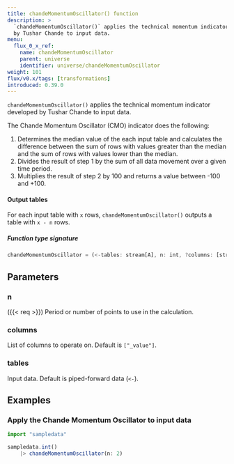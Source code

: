 ```yaml
---
title: chandeMomentumOscillator() function
description: >
  `chandeMomentumOscillator()` applies the technical momentum indicator developed
  by Tushar Chande to input data.
menu:
  flux_0_x_ref:
    name: chandeMomentumOscillator
    parent: universe
    identifier: universe/chandeMomentumOscillator
weight: 101
flux/v0.x/tags: [transformations]
introduced: 0.39.0
---
```


<!------------------------------------------------------------------------------

IMPORTANT: This page was generated from comments in the Flux source code. Any
edits made directly to this page will be overwritten the next time the
documentation is generated. 

To make updates to this documentation, update the function comments above the
function definition in the Flux source code:

https://github.com/influxdata/flux/blob/master/stdlib/universe/universe.flux#L80-L83

Contributing to Flux: https://github.com/influxdata/flux#contributing
Fluxdoc syntax: https://github.com/influxdata/flux/blob/master/docs/fluxdoc.md

------------------------------------------------------------------------------->

`chandeMomentumOscillator()` applies the technical momentum indicator developed
by Tushar Chande to input data.

The Chande Momentum Oscillator (CMO) indicator does the following:

1. Determines the median value of the each input table and calculates the
   difference between the sum of rows with values greater than the median
   and the sum of rows with values lower than the median.
2. Divides the result of step 1 by the sum of all data movement over a given
   time period.
3. Multiplies the result of step 2 by 100 and returns a value between -100 and +100.

#### Output tables
For each input table with `x` rows, `chandeMomentumOscillator()` outputs a
table with `x - n` rows.

##### Function type signature

```js
chandeMomentumOscillator = (<-tables: stream[A], n: int, ?columns: [string]) => stream[B] where A: Record, B: Record
```

## Parameters

### n

({{< req >}})
Period or number of points to use in the calculation.

### columns


List of columns to operate on. Default is `["_value"]`.

### tables


Input data. Default is piped-forward data (`<-`).


## Examples


### Apply the Chande Momentum Oscillator to input data

```js
import "sampledata"

sampledata.int()
    |> chandeMomentumOscillator(n: 2)
```

